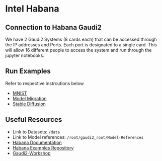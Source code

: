 # Intel Habana  

## Connection to Habana Gaudi2

We have 2 Gaudi2 Systems (8 cards each) that can be accessed through the IP addresses and Ports. Each port is designated to a single card. This will allow 16 different people to access the system and run through the jupyter notebooks. 


## Run Examples

Refer to respective instrcutions below 
* [MNIST](./mnist.ipynb)
* [Model Migration](./model_migrate.ipynb)
* [Stable Diffusion](./stable_diffusion_v_2_1.ipynb)


## Useful Resources 

* Link to Datasets: `/data`
* Link to Model references: `/root/gaudi2_root/Model-References`
* [Habana Documentation](https://docs.habana.ai/en/latest/)
* [Habana Examples Repository](https://github.com/HabanaAI/Model-References)
* [Gaudi2-Workshop](https://github.com/HabanaAI/Gaudi2-Workshop)

